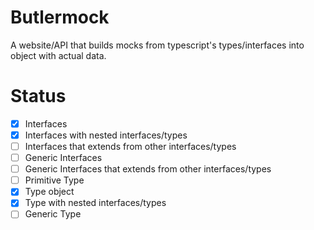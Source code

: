 # Butlermock

A website/API that builds mocks from typescript's types/interfaces into object with actual data.

# Status
-[x] Interfaces
-[x] Interfaces with nested interfaces/types
-[ ] Interfaces that extends from other interfaces/types
-[ ] Generic Interfaces
-[ ] Generic Interfaces that extends from other interfaces/types
-[ ] Primitive Type
-[x] Type object
-[x] Type with nested interfaces/types
-[ ] Generic Type
